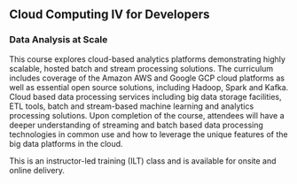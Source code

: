 ## Cloud Computing IV for Developers

### __Data Analysis at Scale__

This course explores cloud-based analytics platforms demonstrating highly scalable, hosted batch and stream processing solutions. The curriculum includes coverage of the Amazon AWS and Google GCP cloud platforms as well as essential open source solutions, including Hadoop, Spark and Kafka. Cloud based data processing services including big data storage facilities, ETL tools, batch and stream-based machine learning and analytics processing solutions. Upon completion of the course, attendees will have a deeper understanding of streaming and batch based data processing technologies in common use and how to leverage the unique features of the big data platforms in the cloud.

This is an instructor-led training (ILT) class and is available for onsite and online delivery.
